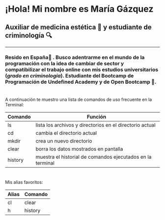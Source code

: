 
# ¡Hola! Mi nombre es María Gázquez
## Auxiliar de medicina estética 💅 y estudiante de criminología 🔍
***





### Resido en **España**📍 . Busco adentrarme en el mundo de la programación con la idea de cambiar de sector y compatibilizar el trabajo online con mis estudios universitarios (_grado en criminología_). **Estudiante** del Bootcamp de Programación de **Undefined Academy** y de **Open Bootcamp** 🏫.

#
#


 A continuación te muestro una lista de comandos de uso frecuente en la Terminal:


| Comando | Función |
|-------|-----|
| ls  | lista los archivos y directorios en el directorio actual |
| cd | cambia el directorio actual  |
| mkdir | crea un nuevo directorio  |
|clear | borra los datos mostrados en pantalla|
|history| muestra el historial de comandos ejecutados en la terminal |
#
#
#
 Mis alias favoritos:


| Alias | Comando |
|-------|--------|
| cl    | clear  |
| h     | history |
